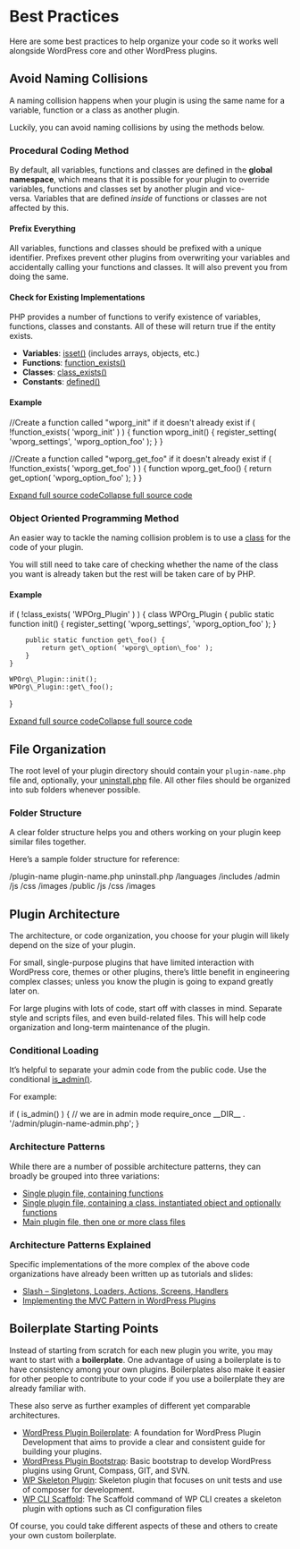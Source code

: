 # Best Practices

Here are some best practices to help organize your code so it works well alongside WordPress core and other WordPress plugins.

## Avoid Naming Collisions

A naming collision happens when your plugin is using the same name for a variable, function or a class as another plugin.

Luckily, you can avoid naming collisions by using the methods below.

### Procedural Coding Method

By default, all variables, functions and classes are defined in the **global namespace**, which means that it is possible for your plugin to override variables, functions and classes set by another plugin and vice-versa. Variables that are defined *inside* of functions or classes are not affected by this.

#### Prefix Everything

All variables, functions and classes should be prefixed with a unique identifier. Prefixes prevent other plugins from overwriting your variables and accidentally calling your functions and classes. It will also prevent you from doing the same.

#### Check for Existing Implementations

PHP provides a number of functions to verify existence of variables, functions, classes and constants. All of these will return true if the entity exists.

*   **Variables**: [isset()](http://php.net/manual/en/function.isset.php) (includes arrays, objects, etc.)
*   **Functions**: [function\_exists()](http://php.net/manual/en/function.function-exists.php)
*   **Classes**: [class\_exists()](http://php.net/manual/en/function.class-exists.php)
*   **Constants**: [defined()](http://php.net/manual/en/function.defined.php)

#### Example

//Create a function called "wporg\_init" if it doesn't already exist
if ( !function\_exists( 'wporg\_init' ) ) {
    function wporg\_init() {
        register\_setting( 'wporg\_settings', 'wporg\_option\_foo' );
    }
}

//Create a function called "wporg\_get\_foo" if it doesn't already exist
if ( !function\_exists( 'wporg\_get\_foo' ) ) {
    function wporg\_get\_foo() {
        return get\_option( 'wporg\_option\_foo' );
    }
}

[Expand full source code](#)[Collapse full source code](#)

### Object Oriented Programming Method

An easier way to tackle the naming collision problem is to use a [class](http://php.net/manual/en/language.oop5.php) for the code of your plugin.

You will still need to take care of checking whether the name of the class you want is already taken but the rest will be taken care of by PHP.

#### Example

if ( !class\_exists( 'WPOrg\_Plugin' ) ) {
    class WPOrg\_Plugin
    {
        public static function init() {
            register\_setting( 'wporg\_settings', 'wporg\_option\_foo' );
        }

        public static function get\_foo() {
            return get\_option( 'wporg\_option\_foo' );
        }
    }

    WPOrg\_Plugin::init();
    WPOrg\_Plugin::get\_foo();
}

[Expand full source code](#)[Collapse full source code](#)

## File Organization

The root level of your plugin directory should contain your `plugin-name.php` file and, optionally, your [uninstall.php](https://developer.wordpress.org/plugin/the-basics/uninstall-methods/) file. All other files should be organized into sub folders whenever possible.

### Folder Structure

A clear folder structure helps you and others working on your plugin keep similar files together.

Here’s a sample folder structure for reference:

/plugin-name
     plugin-name.php
     uninstall.php
     /languages
     /includes
     /admin
          /js
          /css
          /images
     /public
          /js
          /css
          /images

## Plugin Architecture

The architecture, or code organization, you choose for your plugin will likely depend on the size of your plugin.

For small, single-purpose plugins that have limited interaction with WordPress core, themes or other plugins, there’s little benefit in engineering complex classes; unless you know the plugin is going to expand greatly later on.

For large plugins with lots of code, start off with classes in mind. Separate style and scripts files, and even build-related files. This will help code organization and long-term maintenance of the plugin.

### Conditional Loading

It’s helpful to separate your admin code from the public code. Use the conditional [is\_admin()](https://codex.wordpress.org/Function_Reference/is_admin).

For example:

if ( is\_admin() ) {
    // we are in admin mode
    require\_once \_\_DIR\_\_ . '/admin/plugin-name-admin.php';
}

### Architecture Patterns

While there are a number of possible architecture patterns, they can broadly be grouped into three variations:

*   [Single plugin file, containing functions](https://github.com/GaryJones/move-floating-social-bar-in-genesis/blob/master/move-floating-social-bar-in-genesis.php)
*   [Single plugin file, containing a class, instantiated object and optionally functions](https://github.com/norcross/wp-comment-notes/blob/master/wp-comment-notes.php)
*   [Main plugin file, then one or more class files](https://github.com/tommcfarlin/WordPress-Plugin-Boilerplate)

### Architecture Patterns Explained

Specific implementations of the more complex of the above code organizations have already been written up as tutorials and slides:

*   [Slash – Singletons, Loaders, Actions, Screens, Handlers](https://jjj.blog/2012/12/slash-architecture-my-approach-to-building-wordpress-plugins/)
*   [Implementing the MVC Pattern in WordPress Plugins](http://iandunn.name/wp-mvc)

## Boilerplate Starting Points

Instead of starting from scratch for each new plugin you write, you may want to start with a **boilerplate**. One advantage of using a boilerplate is to have consistency among your own plugins. Boilerplates also make it easier for other people to contribute to your code if you use a boilerplate they are already familiar with.

These also serve as further examples of different yet comparable architectures.

*   [WordPress Plugin Boilerplate](https://github.com/tommcfarlin/WordPress-Plugin-Boilerplate): A foundation for WordPress Plugin Development that aims to provide a clear and consistent guide for building your plugins.
*   [WordPress Plugin Bootstrap](https://github.com/claudiosmweb/wordpress-plugin-boilerplate): Basic bootstrap to develop WordPress plugins using Grunt, Compass, GIT, and SVN.
*   [WP Skeleton Plugin](https://github.com/ptahdunbar/wp-skeleton-plugin): Skeleton plugin that focuses on unit tests and use of composer for development.
*   [WP CLI Scaffold](https://developer.wordpress.org/cli/commands/scaffold/plugin/): The Scaffold command of WP CLI creates a skeleton plugin with options such as CI configuration files

Of course, you could take different aspects of these and others to create your own custom boilerplate.